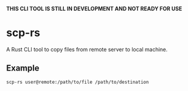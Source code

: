 **THIS CLI TOOL IS STILL IN DEVELOPMENT AND NOT READY FOR USE**

# scp-rs

A Rust CLI tool to copy files from remote server to local machine.

## Example

```bash
scp-rs user@remote:/path/to/file /path/to/destination
```
